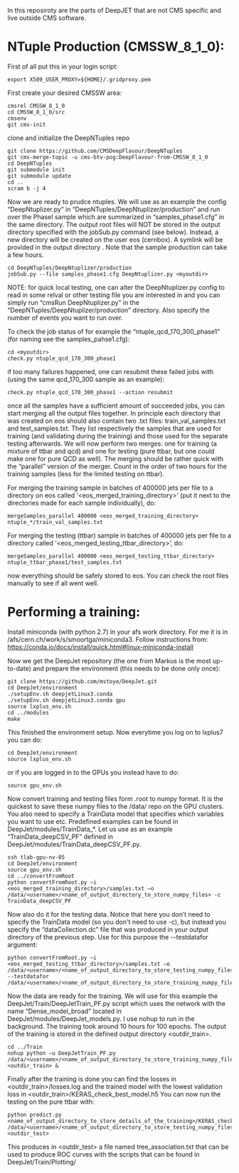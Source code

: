In this reposiroty are the parts of DeepJET that are not CMS specific and live outside CMS software.

NTuple Production (CMSSW_8_1_0):
=============================================

First of all put this in your login script:
```
export X509_USER_PROXY=${HOME}/.gridproxy.pem
```

First create your desired CMSSW area:
```
cmsrel CMSSW_8_1_0
cd CMSSW_8_1_0/src
cmsenv
git cms-init
```

clone and initialize the DeepNTuples repo
```
git clone https://github.com/CMSDeepFlavour/DeepNTuples
git cms-merge-topic -u cms-btv-pog:DeepFlavour-from-CMSSW_8_1_0
cd DeepNTuples
git submodule init
git submodule update
cd ..
scram b -j 4
```

Now we are ready to prudce ntuples. We will use as an example the config “DeepNtuplizer.py” in “DeepNTuples/DeepNtuplizer/production” and run over the PhaseI sample which are summarized in “samples\_phase1.cfg” in the same directory. The output root files will NOT be stored in the output directory specified with the jobSub.py command (see below). Instead, a new directory will be created on the user eos (cernbox). A symlink will be provided in the output directory <myoutdir>. Note that the sample production can take a few hours.
```
cd DeepNTuples/DeepNtuplizer/production
jobSub.py --file samples_phase1.cfg DeepNtuplizer.py <myoutdir>
```

NOTE: for quick local testing, one can alter the DeepNtuplizer.py config to read in some relval or other testing file you are interested in and you can simply run “cmsRun DeepNtuplizer.py” in the “DeepNTuples/DeepNtuplizer/production” directory. Also specify the number of events you want to run over.

To check the job status of for example the “ntuple\_qcd\_170\_300\_phase1” (for naming see the samples\_pahse1.cfg):

```
cd <myoutdir>
check.py ntuple_qcd_170_300_phase1
```

if too many failures happened, one can resubmit these failed jobs with (using the same qcd\_170\_300 sample as an example):

```
check.py ntuple_qcd_170_300_phase1 --action resubmit
```

once all the samples have a sufficient amount of succeeded jobs, you can start merging all the output files together. In principle each directory that was created on eos should also contain two .txt files: train_val_samples.txt and test_samples.txt. They list respectively the samples that are used for training (and validating during the training) and those used for the separate testing afterwards. We will now perform two merges: one for training (a mixture of ttbar and qcd) and one for testing (pure ttbar, but one could make one for pure QCD as well). The merging should be rather quick with the “parallel” version of the merger. Count in the order of two hours for the training samples (less for the limited testing on ttbar).

For merging the training sample in batches of 400000 jets per file to a directory on eos called ‘<eos_merged_training_directory>’ (put it next to the directories made for each sample individually), do:

```
mergeSamples_parallel 400000 <eos_merged_training_directory> ntuple_*/train_val_samples.txt
```

For merging the testing (ttbar) sample in batches of 400000 jets per file to a directory called ‘<eos_merged_testing_ttbar_directory>’, do:

```
mergeSamples_parallel 400000 <eos_merged_testing_ttbar_directory> ntuple_ttbar_phase1/test_samples.txt
```

now everything should be safely stored to eos. You can check the root files manually to see if all went well.




Performing a training:
=============================================

Install miniconda (with python 2.7) in your afs work directory. For me it is in /afs/cern.ch/work/s/smoortga/miniconda3. Follow instructions from: https://conda.io/docs/install/quick.html#linux-miniconda-install 

Now we get the DeepJet repository (the one from Markus is the most up-to-date) and prepare the environment (this needs to be done only once):

```
git clone https://github.com/mstoye/DeepJet.git
cd DeepJet/environment
./setupEnv.sh deepjetLinux3.conda
./setupEnv.sh deepjetLinux3.conda gpu
source lxplus_env.sh
cd ../modules
make
```


This finished the environment setup. Now everytime you log on to lxplus7 you can do:

```
cd DeepJet/environment
source lxplus_env.sh
```

or if you are logged in to the GPUs you instead have to do:

```
source gpu_env.sh
```

Now convert training and testing files form .root to numpy format. It is the quickest to save these numpy files to the /data/ repo on the GPU clusters. You also need to specify a TrainData model that specifies which variables you want to use etc. Predefined examples can be found in DeepJet/modules/TrainData\_*. Let us use as an example “TrainData\_deepCSV\_PF” defined in DeepJet/modules/TrainData\_deepCSV\_PF.py.

```
ssh tlab-gpu-nv-05
cd DeepJet/environment
source gpu_env.sh
cd ../convertFromRoot
python convertFromRoot.py –i <eos_merged_training_directory>/samples.txt –o /data/<username>/<name_of_output_directory_to_store_numpy_files> -c TrainData_deepCSV_PF
```

Now also do it for the testing data. Notice that here you don’t need to specify the TrainData model (so you don't need to use -c), but instead you specify the “dataCollection.dc” file that was produced in your output directory of the previous step. Use for this purpose the --testdatafor argument:

```
python convertFromRoot.py –i <eos_merged_testing_ttbar_directory>/samples.txt –o /data/<username>/<name_of_output_directory_to_store_testing_numpy_files> --testdatafor /data/<username>/<name_of_output_directory_to_store_training_numpy_files>/dataCollection.dc
```

Now the data are ready for the training. We will use for this example the DeepJet/Train/DeepJetTrain\_PF.py script which uses the network with the name “Dense\_model\_broad” located in DeepJet/modules/DeepJet\_models.py. I use nohup to run in the background. The training took around 10 hours for 100 epochs. The output of the training is stored in the defined output directory <outdir\_train>.

```
cd ../Train
nohup python –u DeepJetTrain_PF.py /data/<username>/<name_of_output_directory_to_store_training_numpy_files>/dataCollection.dc <outdir_train> &
```

Finally after the training is done you can find the losses in <outdir\_train>/losses.log and the trained model with the lowest validation loss in <outdir\_train>/KERAS\_check\_best\_model.h5 
You can now run the testing on the pure ttbar with:

```
python predict.py <name_of_output_directory_to_store_details_of_the_training>/KERAS_check_best_model.h5 /data/<username>/<name_of_output_directory_to_store_testing_numpy_files>/dataCollection.dc <outdir_test>
```

This produces in <outdir\_test> a file named tree_association.txt that can be used to produce ROC curves with the scripts that can be found in DeepJet/Train/Plotting/








 





 












